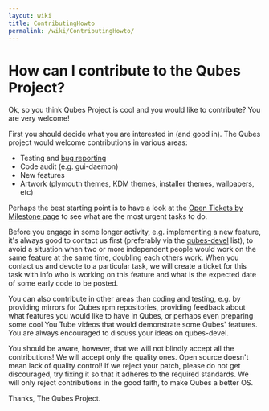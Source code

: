 ```yaml
---
layout: wiki
title: ContributingHowto
permalink: /wiki/ContributingHowto/
---
```


How can I contribute to the Qubes Project?
==========================================

Ok, so you think Qubes Project is cool and you would like to contribute? You are very welcome!

First you should decide what you are interested in (and good in). The Qubes project would welcome contributions in various areas:

-   Testing and [bug reporting](/wiki/BugReportingGuide)
-   Code audit (e.g. gui-daemon)
-   New features
-   Artwork (plymouth themes, KDM themes, installer themes, wallpapers, etc)

Perhaps the best starting point is to have a look at the [Open Tickets by Milestone page](/report/3) to see what are the most urgent tasks to do.

Before you engage in some longer activity, e.g. implementing a new feature, it's always good to contact us first (preferably via the [qubes-devel](/wiki/QubesLists) list), to avoid a situation when two or more independent people would work on the same feature at the same time, doubling each others work. When you contact us and devote to a particular task, we will create a ticket for this task with info who is working on this feature and what is the expected date of some early code to be posted.

You can also contribute in other areas than coding and testing, e.g. by providing mirrors for Qubes rpm repositories, providing feedback about what features you would like to have in Qubes, or perhaps even preparing some cool You Tube videos that would demonstrate some Qubes' features. You are always encouraged to discuss your ideas on qubes-devel.

You should be aware, however, that we will not blindly accept all the contributions! We will accept only the quality ones. Open source doesn't mean lack of quality control! If we reject your patch, please do not get discouraged, try fixing it so that it adheres to the required standards. We will only reject contributions in the good faith, to make Qubes a better OS.

Thanks, The Qubes Project.
